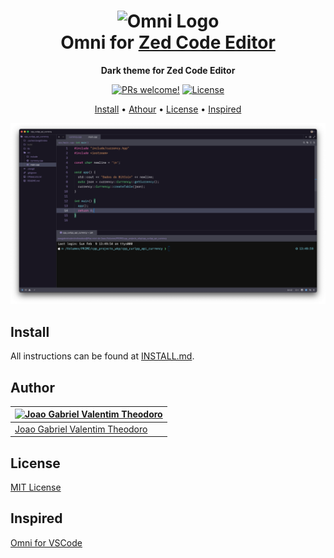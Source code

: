 <h1 align="center">
    <img src="https://storage.googleapis.com/golden-wind/github/omni/omni.png" alt="Omni Logo" height="100" /> <br />
    Omni for <a href="https://zed.dev">Zed Code Editor</a>
</h1>
<p align="center" dir="auto">
  <strong>Dark theme for Zed Code Editor</strong>
</p>
<p align="center" dir="auto">
  <a target="_blank" rel="noopener noreferrer nofollow" href="https://camo.githubusercontent.com/e6a32b89e5f388861978760bdf0b0693fd052cf8021d04dd7f514664c6a70262/68747470733a2f2f696d672e736869656c64732e696f2f62616467652f5052732d77656c636f6d652d2532333546434336462e737667"><img src="https://camo.githubusercontent.com/e6a32b89e5f388861978760bdf0b0693fd052cf8021d04dd7f514664c6a70262/68747470733a2f2f696d672e736869656c64732e696f2f62616467652f5052732d77656c636f6d652d2532333546434336462e737667" alt="PRs welcome!" data-canonical-src="https://img.shields.io/badge/PRs-welcome-%235FCC6F.svg" style="max-width: 100%;"></a>
  <a target="_blank" rel="noopener noreferrer nofollow" href="https://camo.githubusercontent.com/e3607f5f952b0e068f125a0af75bf634196aed9525fea4c220758eb39612d998/68747470733a2f2f696d672e736869656c64732e696f2f62616467652f6c6963656e73652d4d49542d253233354643433646"><img alt="License" src="https://camo.githubusercontent.com/e3607f5f952b0e068f125a0af75bf634196aed9525fea4c220758eb39612d998/68747470733a2f2f696d672e736869656c64732e696f2f62616467652f6c6963656e73652d4d49542d253233354643433646" data-canonical-src="https://img.shields.io/badge/license-MIT-%235FCC6F" style="max-width: 100%;"></a>
</p>

<p align="center" dir="auto">
  <a href="#install">Install</a> •
  <a href="#author">Athour</a> •
  <a href="#license">License</a> •
  <a href="#inspired">Inspired</a>   
</p>

<p align="center">
 <img src=".github/assets/img/zed_omni.png" alt="Zed Code Editor" />
</p>

<h2 tabindex="-1" class="heading-element" dir="auto" id="install">Install</h2>

<p dir="auto">All instructions can be found at <a href="INSTALL.md">INSTALL.md</a>.</p>

<h2 tabindex="-1" class="heading-element" dir="auto" id="author">Author</h2>

<table>
<thead>
<tr>
<th><a href="https://github.com/JoaoGaValentim"><img src="https://avatars.githubusercontent.com/u/167941380?v=4&size=64" alt="Joao Gabriel Valentim Theodoro"></a></th>
</tr>
</thead>
<tbody>
<tr>
<td><a href="https://github.com/JoaoGaValentim">Joao Gabriel Valentim Theodoro</a></td>
</tr>
</tbody>
</table>

<h2 tabindex="-1" class="heading-element" dir="auto" id="license">License</h2>

<p dir="auto"><a href="LICENSE.md">MIT License</a></p>

<h2 tabindex="-1" class="heading-element" dir="auto" id="inspired">Inspired</h2>

<p dir="auto"><a href="https://github.com/getomni/visual-studio-code">Omni for VSCode</a></p>



